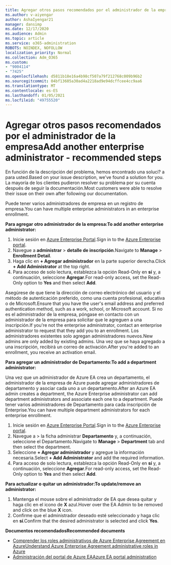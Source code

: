 ```yaml
---
title: Agregar otros pasos recomendados por el administrador de la empresa
ms.author: v-aiyengar
author: AshaIyengar21
manager: dansimp
ms.date: 12/17/2020
ms.audience: Admin
ms.topic: article
ms.service: o365-administration
ROBOTS: NOINDEX, NOFOLLOW
localization_priority: Normal
ms.collection: Adm_O365
ms.custom:
- "9004114"
- "7425"
ms.openlocfilehash: d5811b18e16a4b98cf507a79f212768c009b96b2
ms.sourcegitcommit: 04bf13605a30ad4a2218ad9e94dcffcee4cc9aa6
ms.translationtype: MT
ms.contentlocale: es-ES
ms.lasthandoff: 01/05/2021
ms.locfileid: "49755520"
---
```

# <a name="add-another-enterprise-administrator---recommended-steps"></a><span data-ttu-id="f788c-102">Agregar otros pasos recomendados por el administrador de la empresa</span><span class="sxs-lookup"><span data-stu-id="f788c-102">Add another enterprise administrator - recommended steps</span></span>

<span data-ttu-id="f788c-103">En función de la descripción del problema, hemos encontrado una soluci? a para usted.</span><span class="sxs-lookup"><span data-stu-id="f788c-103">Based on your issue description, we’ve found a solution for you.</span></span> <span data-ttu-id="f788c-104">La mayoría de los clientes pudieron resolver su problema por su cuenta después de seguir la documentación.</span><span class="sxs-lookup"><span data-stu-id="f788c-104">Most customers were able to resolve their issue on their own after following our documentation.</span></span>

<span data-ttu-id="f788c-105">Puede tener varios administradores de empresa en un registro de empresa.</span><span class="sxs-lookup"><span data-stu-id="f788c-105">You can have multiple enterprise administrators in an enterprise enrollment.</span></span>

<span data-ttu-id="f788c-106">**Para agregar otro administrador de la empresa:**</span><span class="sxs-lookup"><span data-stu-id="f788c-106">**To add another enterprise administrator:**</span></span>

1. <span data-ttu-id="f788c-107">Inicie sesión en [Azure Enterprise Portal](https://ea.azure.com/).</span><span class="sxs-lookup"><span data-stu-id="f788c-107">Sign in to the [Azure Enterprise portal](https://ea.azure.com/).</span></span>
1. <span data-ttu-id="f788c-108">Navegue a **administrar**  >  **detalle de inscripción**.</span><span class="sxs-lookup"><span data-stu-id="f788c-108">Navigate to **Manage** > **Enrollment Detail**.</span></span>
1. <span data-ttu-id="f788c-109">Haga clic en **+ Agregar administrador** en la parte superior derecha.</span><span class="sxs-lookup"><span data-stu-id="f788c-109">Click **+ Add Administrator** at the top right.</span></span>
1. <span data-ttu-id="f788c-110">Para acceso de solo lectura, establezca la opción Read-Only en **sí** y, a continuación, seleccione **Agregar**.</span><span class="sxs-lookup"><span data-stu-id="f788c-110">For read-only access, set the Read-Only option to **Yes** and then select **Add**.</span></span>

<span data-ttu-id="f788c-111">Asegúrese de que tiene la dirección de correo electrónico del usuario y el método de autenticación preferido, como una cuenta profesional, educativa o de Microsoft.</span><span class="sxs-lookup"><span data-stu-id="f788c-111">Ensure that you have the user's email address and preferred authentication method, such as a work, school, or Microsoft account.</span></span> <span data-ttu-id="f788c-112">Si no es el administrador de la empresa, póngase en contacto con un administrador de la empresa para solicitar que le agreguen a una inscripción.</span><span class="sxs-lookup"><span data-stu-id="f788c-112">If you're not the enterprise administrator, contact an enterprise administrator to request that they add you to an enrollment.</span></span> <span data-ttu-id="f788c-113">Los administradores existentes solo agregan administradores nuevos.</span><span class="sxs-lookup"><span data-stu-id="f788c-113">New admins are only added by existing admins.</span></span> <span data-ttu-id="f788c-114">Una vez que se haya agregado a una inscripción, recibirá un correo de activación.</span><span class="sxs-lookup"><span data-stu-id="f788c-114">After you're added to an enrollment, you receive an activation email.</span></span>

<span data-ttu-id="f788c-115">**Para agregar un administrador de Departamento:**</span><span class="sxs-lookup"><span data-stu-id="f788c-115">**To add a department administrator:**</span></span>

<span data-ttu-id="f788c-116">Una vez que un administrador de Azure EA crea un departamento, el administrador de la empresa de Azure puede agregar administradores de departamento y asociar cada uno a un departamento.</span><span class="sxs-lookup"><span data-stu-id="f788c-116">After an Azure EA admin creates a department, the Azure Enterprise administrator can add department administrators and associate each one to a department.</span></span> <span data-ttu-id="f788c-117">Puede tener varios administradores de Departamento para cada inscripción de Enterprise.</span><span class="sxs-lookup"><span data-stu-id="f788c-117">You can have multiple department administrators for each enterprise enrollment.</span></span>

1. <span data-ttu-id="f788c-118">Inicie sesión en [Azure Enterprise Portal](https://ea.azure.com/).</span><span class="sxs-lookup"><span data-stu-id="f788c-118">Sign in to the [Azure Enterprise portal](https://ea.azure.com/).</span></span>
1. <span data-ttu-id="f788c-119">Navegue a   >  la ficha administrar **Departamento** y, a continuación, seleccione el Departamento.</span><span class="sxs-lookup"><span data-stu-id="f788c-119">Navigate to **Manage** > **Department** tab and then select the department.</span></span>
1. <span data-ttu-id="f788c-120">Seleccione **+ Agregar administrador** y agregue la información necesaria.</span><span class="sxs-lookup"><span data-stu-id="f788c-120">Select **+ Add Administrator** and add the required information.</span></span>
1. <span data-ttu-id="f788c-121">Para acceso de solo lectura, establezca la opción Read-Only en **sí** y, a continuación, seleccione **Agregar**.</span><span class="sxs-lookup"><span data-stu-id="f788c-121">For read-only access, set the Read-Only option to **Yes** and then select **Add**.</span></span>

<span data-ttu-id="f788c-122">**Para actualizar o quitar un administrador:**</span><span class="sxs-lookup"><span data-stu-id="f788c-122">**To update/remove an administrator:**</span></span>

1. <span data-ttu-id="f788c-123">Mantenga el mouse sobre el administrador de EA que desea quitar y haga clic en el icono de **X** azul.</span><span class="sxs-lookup"><span data-stu-id="f788c-123">Hover over the EA Admin to be removed and click on the blue **X** icon.</span></span>
1. <span data-ttu-id="f788c-124">Confirme que el administrador deseado esté seleccionado y haga clic en **sí**.</span><span class="sxs-lookup"><span data-stu-id="f788c-124">Confirm that the desired administrator is selected and click **Yes**.</span></span>

<span data-ttu-id="f788c-125">**Documentos recomendados**</span><span class="sxs-lookup"><span data-stu-id="f788c-125">**Recommended documents**</span></span>

- [<span data-ttu-id="f788c-126">Comprender los roles administrativos de Azure Enterprise Agreement en Azure</span><span class="sxs-lookup"><span data-stu-id="f788c-126">Understand Azure Enterprise Agreement administrative roles in Azure</span></span>](https://docs.microsoft.com/azure/billing/billing-understand-ea-roles)
- [<span data-ttu-id="f788c-127">Administración del portal de Azure EA</span><span class="sxs-lookup"><span data-stu-id="f788c-127">Azure EA portal administration</span></span>](https://docs.microsoft.com/azure/billing/billing-ea-portal-administration)

